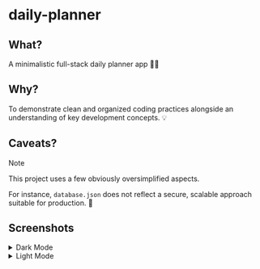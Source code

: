 # daily-planner

## What?

A minimalistic full-stack daily planner app 📅✨

## Why?

To demonstrate clean and organized coding practices alongside an understanding of key development concepts. 💡

## Caveats?

> [!NOTE]  
> This project uses a few obviously oversimplified aspects.

For instance, `database.json` does not reflect a secure, scalable approach suitable for production. 🕺

## Screenshots

<details>
  <summary>Dark Mode</summary>
  
  ![Dark Mode Login](examples/dark_0.png)
  ![Dark Mode Dashboard](examples/dark_1.png)
  
</details>

<details>
  <summary>Light Mode</summary>
  
  ![Light Mode Login](examples/light_0.png)
  ![Light Mode Dashboard](examples/light_1.png)
  
</details>
